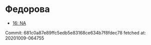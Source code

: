 # Федорова
- [16: NA](16.md)

Commit: 681c0a87e89ffc5edb5e83168ce634b7f8fdec78
 fetched at: 20201009-064755

